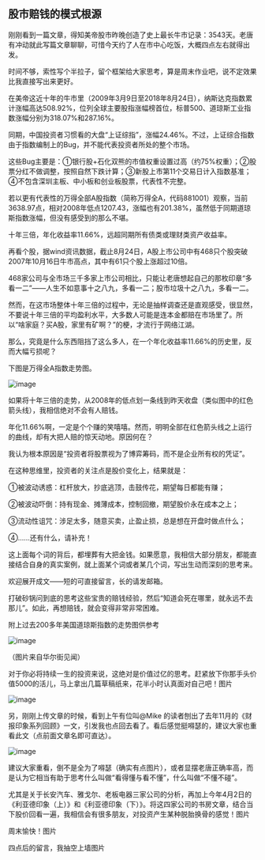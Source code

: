 ## 股市赔钱的模式根源
刚刚看到一篇文章，得知美帝股市昨晚创造了史上最长牛市记录：3543天。老唐有冲动就此写篇文章聊聊，可惜今天约了人在市中心吃饭，大概四点左右就得出发。



时间不够，索性写个半拉子，留个框架给大家思考，算是周末作业吧，说不定效果比我直接写出来更好。

 

在美帝这近十年的牛市里（2009年3月9日至2018年8月24日），纳斯达克指数累计涨幅高达508.92%，位列全球主要股指涨幅榜首位，标普500、道琼斯工业指数涨幅分别为318.07%和287.16%。



同期，中国投资者习惯看的大盘“上证综指”，涨幅24.46%。不过，上证综合指数由于指数编制上的Bug，并不能代表投资者所处的整个市场。



这些Bug主要是：①银行股+石化双熊的市值权重设置过高（约75%权重）；②股票分红不做调整，按照自然下跌计算；③新股上市第11个交易日计入指数基准；④不包含深圳主板、中小板和创业板股票，代表性不完整。

 

若以更有代表性的万得全部A股指数（简称万得全A，代码881001）观察，当前3638.97点，相对2008年低点1207.43，涨幅也有201.38%，虽然低于同期道琼斯指数涨幅，但没有感受到的那么不堪。



十年三倍，年化收益率11.66%，远超同期所有债类或理财类资产收益率。

 

再看个股，据wind资讯数据，截止8月24日，A股上市公司中有468只个股突破2007年10月16日牛市高点，其中有61只个股上涨超过10倍。

 

468家公司与全市场三千多家上市公司相比，只能让老唐想起自己的那枚印章“多看一二”——人生不如意事十之八九，多看一二；股市垃圾十之八九，多看一二。

 

然而，在这市场整体十年三倍的过程中，无论是抽样调查还是直观感受，很显然，不要说十年三倍的平均盈利水平，大多数人可能是连本金都赔在市场里了。所以“啥家庭？买A股，家里有矿啊？”的梗，才流行于网络江湖。

 

那么，究竟是什么东西阻挡了这么多人，在一个年化收益率11.66%的历史里，反而大幅亏损呢？



下图是万得全A指数走势图。

![image](https://github.com/fengyumozhu/tsf/assets/6201828/3f7118c1-1d68-4392-b03c-e669ce2cb411)


如果将十年三倍的走势，从2008年的低点划一条线到昨天收盘（类似图中的红色箭头线），我相信绝对不会有人赔钱。



年化11.66%啊，一定是个个赚的笑嘻嘻。然而，明明全部在红色箭头线之上运行的曲线，却有大把人赔的惊天动地。原因何在？

 

我认为根本原因是“投资者将股票视为了博弈筹码，而不是企业所有权的凭证”。

 

在这种思维里，投资者的关注点是股价变化上，结果就是：

①被波动诱惑：杠杆放大，抄底逃顶，击鼓传花，期望每日都能有赚；

②被波动吓倒：持有现金、摊薄成本，控制回撤，期望股价永在成本之上；

③流动性诅咒：涉足太多，随意买卖，止盈止损，总是想在开盘时做点什么；

④……还有什么，请补充！

这上面每个词的背后，都埋葬有大把金钱。如果愿意，我相信大部分朋友，都能直接结合自身的真实案例，就上面某个词或者某几个词，写出生动而深刻的思考来。

 

欢迎展开成文——短的可直接留言，长的请发邮箱。



打破砂锅问到底的思考这些宝贵的赔钱经验，然后“知道会死在哪里，就永远不去那儿”。如此，再想赔钱，就会变得非常非常困难。



附上过去200多年美国道琼斯指数的走势图供参考

![image](https://github.com/fengyumozhu/tsf/assets/6201828/a8283ac6-d1fb-40e1-94ea-4a9ac3f06039)


（图片来自华尔街见闻）

对于你必将持续一生的投资来说，这绝对是价值过亿的思考。赶紧放下你那手头价值5000的活儿，马上拿出几篇草稿纸来，花半小时认真面对自己吧！图片

![image](https://github.com/fengyumozhu/tsf/assets/6201828/78146bd3-db35-432a-ac6a-0933f63086ac)


 

另，刚刚上传文章的时候，看到上午有位叫@Mike 的读者刨出了去年11月的《财报印象系列回顾》一文，引发我也点回去看了。看后感觉挺嘚瑟的，建议大家也重看此文（点前面文章名即可直达）。



![image](https://github.com/fengyumozhu/tsf/assets/6201828/aafc10ed-bf3a-4f49-9d1d-d44108b41f1b)




建议大家重看，倒不是全为了嘚瑟（确实有点图片），或者显摆老唐正确率高，而是认为它相当有助于思考什么叫做“看得懂与看不懂”，什么叫做“不懂不碰”。

 

尤其是关于长安汽车、雅戈尔、老板电器三家公司的分析，再加上今年4月2日的《利亚德印象（上）》和《利亚德印象（下）》。将这四家公司的书房文章，结合当下股价回看一遍，我相信会有很多朋友，对投资产生某种脱胎换骨的感觉！图片

 

周末愉快！图片

四点后的留言，我抽空上墙图片
